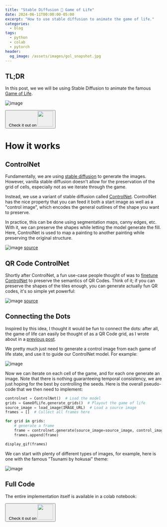 ```yaml
---
title: "Stable Diffusion 🤝 Game of Life"
date: 2024-06-11T00:00:00-05:00
excerpt: "How to use stable diffusion to animate the game of life."
categories:
  - blog
tags:
  - python
  - colab
  - pytorch
header:
  og_image: /assets/images/gol_snapshot.jpg
---
```


## TL;DR

In this post, we we will be using Stable Diffusion to animate the famous [Game of Life](https://en.wikipedia.org/wiki/Conway%27s_Game_of_Life).

![image](../../assets/images/gol_resize.gif)


<a href="https://colab.research.google.com/github/jerpint/jerpint.github.io/blob/master/colabs/gol_diffusion.ipynb">
<button type='button'>&nbsp;Check it out on <span><img src="../../assets/images/colab.jpeg" width="50" height="50" /></span></button>
</a>

# How it works

## ControlNet

Fundamentally, we are using [stable diffusion](https://en.wikipedia.org/wiki/Stable_Diffusion) to generate the images.
However, vanilla stable diffusion doesn't allow for the preservation of the grid of cells, especially not as we iterate through the game.

Instead, we use a variant of stable diffusion called [ControlNet](https://huggingface.co/docs/diffusers/en/using-diffusers/controlnet).
ControlNet has the nice property that you can feed it both a start image as well as a "control image", which encodes the general outlines of the shape you want to preserve.

In practice, this can be done using segmentation maps, canny edges, etc. With it, we can preserve the shapes while letting the model generate the fill.
Here, ControlNet is used to map a painting to another painting while preserving the original structure.

![image](../../assets/images/controlnet-text2img-demo.png)
[source](https://huggingface.co/docs/diffusers/en/using-diffusers/controlnet)


## QR Code ControlNet

Shortly after ControlNet, a fun use-case people thought of was to [finetune ControlNet](https://huggingface.co/DionTimmer/controlnet_qrcode) to preserve the semantics of QR Codes. Think of it; if you can preserve the shapes of the tiles enough, you can generate actually fun QR codes, it's so simple yet powerful:

![image](../../assets/images/qr_code_controlnet.png)
[source](https://huggingface.co/DionTimmer/controlnet_qrcode/blob/main/README.md)

## Connecting the Dots

Inspired by this idea, I thought it would be fun to connect the dots: after all, the game of life can easily be thought of as a QR Code grid, as I wrote about in a [previous post](https://www.jerpint.io/blog/conways-qr-code/).

We pretty much just need to generate a control image from each game of life state, and use it to guide our ControlNet model. For example:

![image](../../assets/images/gol_frame_with_guide.png)


Now we can iterate on each cell of the game, and for each one generate an image. Note that there is nothing guaranteeing temporal consistency, we are just hoping for the best by controlling the seeds. Here is the overall pseudo-code that we then need to implement:

```python
controlnet = ControlNet()  # Load the model
grids = GameOfLife.generate_grids()  # Playout the game of life
source_image = load_image(IMAGE_URL)  # Load a source image
frames = []  # Collect all frames here

for grid in grids:
    # generate a frame
    frame = controlnet.generate(source_image=source_image, control_image=grid, **controlnet_kwargs)
    frames.append(frame)

display_gif(frames)
```

We can start with plenty of different types of images, for example, here is one with the famous "Tsunami by hokusai" theme:

![image](../../assets/images/gol_resize_2.gif)

## Full Code

The entire implementation itself is available in a colab notebook:

<a href="https://colab.research.google.com/github/jerpint/jerpint.github.io/blob/master/colabs/gol_diffusion.ipynb">
<button type='button'>&nbsp;Check it out on <span><img src="../../assets/images/colab.jpeg" width="50" height="50" /></span></button>
</a>